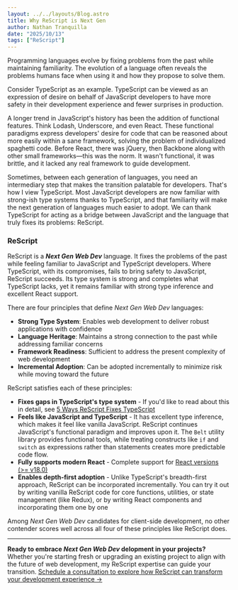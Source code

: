 ```yaml
---
layout: ../../layouts/Blog.astro
title: Why ReScript is Next Gen
author: Nathan Tranquilla
date: "2025/10/13"
tags: ["ReScript"]
---
```


Programming languages evolve by fixing problems from the past while maintaining familiarity. The evolution of a language often reveals the problems humans face when using it and how they propose to solve them.

Consider TypeScript as an example. TypeScript can be viewed as an expression of desire on behalf of JavaScript developers to have more safety in their development experience and fewer surprises in production.

A longer trend in JavaScript's history has been the addition of functional features. Think Lodash, Underscore, and even React. These functional paradigms express developers' desire for code that can be reasoned about more easily within a sane framework, solving the problem of individualized spaghetti code. Before React, there was jQuery, then Backbone along with other small frameworks—this was the norm. It wasn't functional, it was brittle, and it lacked any real framework to guide development.

Sometimes, between each generation of languages, you need an intermediary step that makes the transition palatable for developers. That's how I view TypeScript. Most JavaScript developers are now familiar with strong-ish type systems thanks to TypeScript, and that familiarity will make the next generation of languages much easier to adopt. We can thank TypeScript for acting as a bridge between JavaScript and the language that truly fixes its problems: ReScript.

### ReScript

ReScript is a _**Next Gen Web Dev**_ language. It fixes the problems of the past while feeling familiar to JavaScript and TypeScript developers. Where TypeScript, with its compromises, fails to bring safety to JavaScript, ReScript succeeds. Its type system is strong and completes what TypeScript lacks, yet it remains familiar with strong type inference and excellent React support. 

There are four principles that define _*Next Gen Web Dev*_ languages:

* **Strong Type System**: Enables web development to deliver robust applications with confidence
* **Language Heritage**: Maintains a strong connection to the past while addressing familiar concerns
* **Framework Readiness**: Sufficient to address the present complexity of web development
* **Incremental Adoption**: Can be adopted incrementally to minimize risk while moving toward the future

ReScript satisfies each of these principles:

* **Fixes gaps in TypeScript's type system** - If you'd like to read about this in detail, see [5 Ways ReScript Fixes TypeScript](/blogs/5-ways-rescript-fixes-typescript)
* **Feels like JavaScript and TypeScript** - It has excellent type inference, which makes it feel like vanilla JavaScript. ReScript continues JavaScript's functional paradigm and improves upon it. The `Belt` utility library provides functional tools, while treating constructs like `if` and `switch` as expressions rather than statements creates more predictable code flow.
* **Fully supports modern React** - Complete support for [React versions (>= v18.0)](https://rescript-lang.org/docs/react/latest/introduction)
* **Enables depth-first adoption** - Unlike TypeScript's breadth-first approach, ReScript can be incorporated incrementally. You can try it out by writing vanilla ReScript code for core functions, utilities, or state management (like Redux), or by writing React components and incorporating them one by one 

Among _*Next Gen Web Dev*_ candidates for client-side development, no other contender scores well across all four of these principles like ReScript does. 

---

**Ready to embrace _Next Gen Web Dev_ delopment in your projects?** Whether you're starting fresh or upgrading an existing project to align with the future of web development, my ReScript expertise can guide your transition. <a href="/services" target="_blank" rel="noopener noreferrer">Schedule a consultation to explore how ReScript can transform your development experience →</a>
